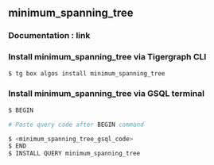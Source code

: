 ## minimum_spanning_tree
### Documentation : link 
### Install minimum_spanning_tree via Tigergraph CLI
```bash
$ tg box algos install minimum_spanning_tree
```
### Install minimum_spanning_tree via GSQL terminal
```bash
$ BEGIN 

# Paste query code after BEGIN command

$ <minimum_spanning_tree_gsql_code>
$ END 
$ INSTALL QUERY minimum_spanning_tree
```
